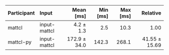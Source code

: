 | Participant | Input | Mean [ms] | Min [ms] | Max [ms] | Relative |
|:---|:---|---:|---:|---:|---:|
| mattcl | input-mattcl | 4.2 ± 1.3 | 2.5 | 10.3 | 1.00 |
| mattcl-py | input-mattcl | 172.9 ± 34.0 | 142.3 | 268.1 | 41.55 ± 15.69 |
